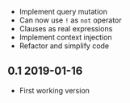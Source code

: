 * Implement query mutation
* Can now use `!` as `not` operator
* Clauses as real expressions
* Implement context injection
* Refactor and simplify code

0.1 2019-01-16
--------------

* First working version
